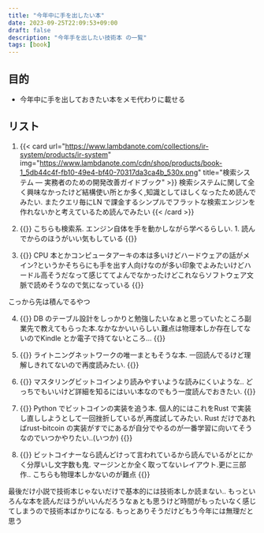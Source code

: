 ```yaml
---
title: "今年中に手を出したい本"
date: 2023-09-25T22:09:53+09:00
draft: false
description: "今年手を出したい技術本 の一覧"
tags: [book]
---
```


## 目的
* 今年中に手を出しておきたい本をメモ代わりに載せる

## リスト

1. {{< card url="https://www.lambdanote.com/collections/ir-system/products/ir-system" img="https://www.lambdanote.com/cdn/shop/products/book-1_5db44c4f-fb10-49e4-bf40-70317da3ca4b_530x.png" title="検索システム ― 実務者のための開発改善ガイドブック" >}}
検索システムに関して全く興味なかったけど結構使い所とか多く,知識としてほしくなったため読んでみたい. またクエリ毎にLN で課金するシンプルでフラットな検索エンジンを作れないかと考えているため読んでみたい
{{< /card >}}

2. {{<card url="https://www.amazon.co.jp/dp/B00NUZ32MU/?coliid=I30NC6M46RY93A&colid=3TUQQS7SAZHPR&psc=0&ref_=list_c_wl_lv_ov_lig_dp_it" img="https://m.media-amazon.com/images/I/71K8AyAJbiL._SL1500_.jpg" title="検索エンジン自作入門～手を動かしながら見渡す検索の舞台裏" >}}
こちらも検索系. エンジン自体を手を動かしながら学べるらしい. 1. 読んでからのほうがいい気もしている
{{</card>}}

3. {{<card url="https://www.lambdanote.com/collections/cpu/products/cpu" img="https://www.lambdanote.com/cdn/shop/products/blog-cover_530x.png?v=1674602946" title="プログラマーのためのCPU入門 ― CPUは如何にしてソフトウェアを高速に実行するか" >}}
CPU 本とかコンピュータアーキの本は多いけどハードウェアの話がメイン?というかそちらにも手を出す人向けなのが多い印象でよみたいけどハードル高そうだなって感じててよんでなかったけどこれならソフトウェア文脈で読めそうなので気になっている
{{</card>}}


こっから先は積んでるやつ

4. {{<card url="https://www.amazon.co.jp/gp/product/4798110663/ref=ppx_yo_dt_b_asin_image_o00_s00?ie=UTF8&psc=1" img="https://m.media-amazon.com/images/I/71W9vZMHn+L._SL1500_.jpg" title="楽々ERDレッスン ">}}
DB のテーブル設計をしっかりと勉強したいなぁと思っていたところ副業先で教えてもらった本.なかなかいいらしい.難点は物理本しか存在してないのでKindle とか電子で持てないところ...
{{</card>}}

5. {{<card url="https://www.oreilly.co.jp/books/9784814400140/" img="https://www.oreilly.co.jp/books/images/picture_large978-4-8144-0014-0.jpeg" title="マスタリング・ライトニングネットワーク">}}
ライトニングネットワークの唯一まともそうな本. 一回読んでるけど理解しきれてないので再度読みたい.
{{</card>}}


6. {{<card url="https://www.oreilly.co.jp/books/9784873119083/" img="https://www.oreilly.co.jp/books/images/picture_large978-4-87311-908-3.jpeg" title="詳解 ビットコイン">}}
マスタリングビットコインより読みやすいような読みにくいような.. どっちでもいいけど詳細を知るにはいい本なのでもう一度読んでおきたい.
{{</card>}}

7. {{<card url="https://www.oreilly.co.jp/books/9784873119021/" img="https://www.oreilly.co.jp/books/images/picture_large978-4-87311-902-1.jpeg" title="プログラミング･ビットコイン">}}
Python でビットコインの実装を追う本. 個人的にはこれをRust で実装し直ししようとして一回挫折しているが,再度試してみたい. Rust だけであればrust-bitcoin の実装がすでにあるが自分でやるのが一番学習に向いてそうなのでいつかやりたい..(いつか)
{{</card>}}

7. {{<card url="https://www.amazon.co.jp/%E8%82%A9%E3%82%92%E3%81%99%E3%81%8F%E3%82%81%E3%82%8B%E3%82%A2%E3%83%88%E3%83%A9%E3%82%B9-%E7%AC%AC%E4%B8%80%E9%83%A8-%E3%82%A2%E3%82%A4%E3%83%B3%E3%83%BB%E3%83%A9%E3%83%B3%E3%83%89/dp/4908222010/ref=sr_1_1?crid=9A0BDGUBNWFJ&keywords=%E8%82%A9%E3%82%92%E3%81%99%E3%81%8F%E3%82%81%E3%82%8B%E3%82%A2%E3%83%88%E3%83%A9%E3%82%B9&qid=1695650136&s=books&sprefix=%E3%81%8B%E3%81%9F%E3%82%92%2Cstripbooks%2C153&sr=1-1" img="https://m.media-amazon.com/images/I/61PDwjDV0WL._SL1257_.jpg" title="肩をすくめるアトラス">}}
ビットコイナーなら読んどけって言われているから読んでいるがとにかく分厚いし文字数も鬼. マージンとか全く取ってないレイアウト.更に三部作.. こちらも物理本しかないのが難点
{{</card>}}

最後だけ小説で技術本じゃないだけで基本的には技術本しか読まない.. もっといろんな本を読んだほうがいいんだろうなぁとも思うけど時間がもったいなく感じてしまうので技術本ばかりになる. もっとありそうだけどもう今年には無理だと思う